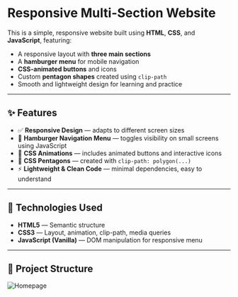 # Responsive Multi-Section Website

This is a simple, responsive website built using **HTML**, **CSS**, and **JavaScript**, featuring:

- A responsive layout with **three main sections**
- A **hamburger menu** for mobile navigation
- **CSS-animated buttons** and icons
- Custom **pentagon shapes** created using `clip-path`
- Smooth and lightweight design for learning and practice

---

## ✨ Features

- ✅ **Responsive Design** — adapts to different screen sizes
- 🍔 **Hamburger Navigation Menu** — toggles visibility on small screens using JavaScript
- 🎨 **CSS Animations** — includes animated buttons and interactive icons
- 🔷 **CSS Pentagons** — created with `clip-path: polygon(...)`
- ⚡ **Lightweight & Clean Code** — minimal dependencies, easy to understand

---

## 🚀 Technologies Used

- **HTML5** — Semantic structure
- **CSS3** — Layout, animation, clip-path, media queries
- **JavaScript (Vanilla)** — DOM manipulation for responsive menu

---

## 📁 Project Structure

![Homepage](./Home%20.png)

